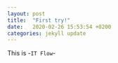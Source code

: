 ```yaml
---
layout: post
title:  "First try!"
date:   2020-02-26 15:53:54 +0200
categories: jekyll update
---
```

This is -`IT Flow`-